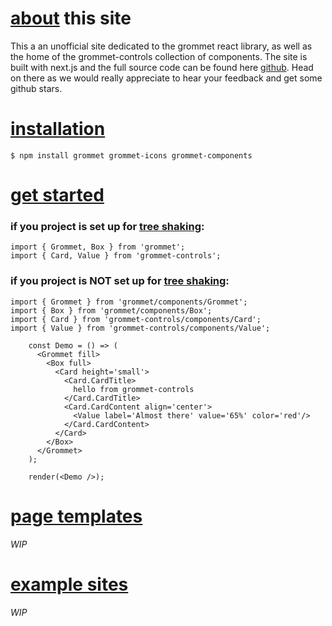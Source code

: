 # [about](/about) this site

This a an unofficial site dedicated to the grommet react library, as well as the home of the grommet-controls collection of components.
 The site is built with next.js and the full source code can be found here [github](https://github.com/atanasster/grommet-nextjs).
 Head on there as we would really appreciate to hear your feedback and get some github stars.

# [installation](/installation)

`$ npm install grommet grommet-icons grommet-components`

# [get started](/get-started)

### if you project is set up for [tree shaking](/tree-shaking):
```
import { Grommet, Box } from 'grommet';
import { Card, Value } from 'grommet-controls';
```

### if you project is NOT set up for [tree shaking](/tree-shaking):
```
import { Grommet } from 'grommet/components/Grommet';
import { Box } from 'grommet/components/Box';
import { Card } from 'grommet-controls/components/Card';
import { Value } from 'grommet-controls/components/Value';
```

<example editorPosition='left'>

```
    const Demo = () => (
      <Grommet fill>
        <Box full>
          <Card height='small'>
            <Card.CardTitle>
              hello from grommet-controls
            </Card.CardTitle>
            <Card.CardContent align='center'>
              <Value label='Almost there' value='65%' color='red'/>
            </Card.CardContent>
          </Card>
        </Box>
      </Grommet>
    );

    render(<Demo />);
```
</example>

# [page templates](/page-layouts)
*WIP*

# [example sites](/sites)
*WIP*
